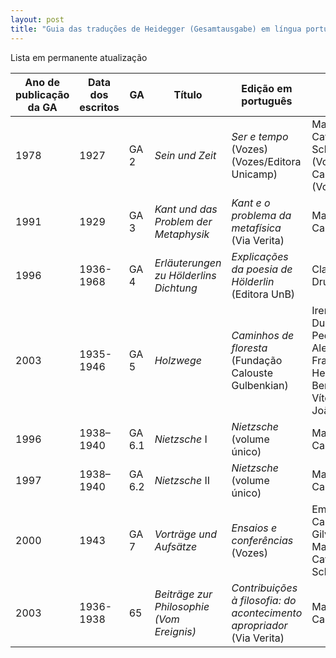 ```yaml
---
layout: post
title: "Guia das traduções de Heidegger (Gesamtausgabe) em língua portuguesa"
---
```


Lista em permanente atualização

|Ano de publicação da GA|Data dos escritos|GA|Título|Edição em português|Tradutores|
|---|---|---|---|---|---|
|1978|1927|GA 2|_Sein und Zeit_|_Ser e tempo_ (Vozes) (Vozes/Editora Unicamp)|Marcia Sá Cavalcante Schuback (Vozes) / Fausto Castilho (Vozes/Unicamp)|
|1991|1929|GA 3|_Kant und das Problem der Metaphysik_|_Kant e o problema da metafísica_ (Via Verita)|Marco Antonio Casanova|
|1996|1936-1968|GA 4|_Erläuterungen zu Hölderlins Dichtung_|_Explicações da poesia de Hölderlin_ (Editora UnB)|Claudia Pellegrini Drucker|
|2003|1935-1946|GA 5|_Holzwege_|_Caminhos de floresta_ (Fundação Calouste Gulbenkian)|Irene Borges-Duarte, Filipa Pedroso, Alexandre Franco de Sá, Helder Lourenço, Bernhardt Silva, Vítor Moura e João Constâncio|
|1996|1938–1940|GA 6.1|_Nietzsche_ I|_Nietzsche_ (volume único)|Marco Antonio Casanova|
|1997|1938–1940|GA 6.2|_Nietzsche_ II|_Nietzsche_ (volume único)|Marco Antonio Casanova|
|2000|1943|GA 7|_Vorträge und Aufsätze_|_Ensaios e conferências_ (Vozes)|Emmanuel Carneiro Leão, Gilvan Fogel, Marcia Sá Cavalcante Schuback|
|2003|1936-1938|65|_Beiträge zur Philosophie (Vom Ereignis)_|_Contribuições à filosofia: do acontecimento apropriador_ (Via Verita)|Marco Antonio Casanova|
